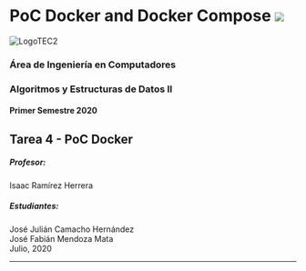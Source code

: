 # PoC Docker and Docker Compose ![](https://img.shields.io/badge/PoC-Docker-blue)
![LogoTEC2](https://user-images.githubusercontent.com/48873181/65214107-f21c3e00-da65-11e9-836d-633f34a777c4.png)

### Área de Ingeniería en Computadores  
### Algoritmos y Estructuras de Datos II  
#### Primer Semestre 2020  


## Tarea 4 - PoC Docker    

##### Profesor: 
Isaac Ramírez Herrera    
##### Estudiantes:  
José Julián Camacho Hernández     
José Fabián Mendoza Mata 
\
Julio, 2020


-----
